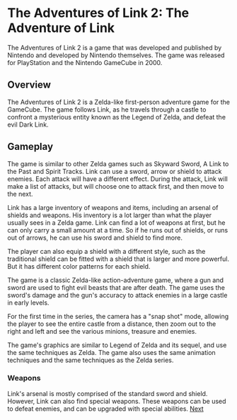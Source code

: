 # The Adventures of Link 2: The Adventure of Link

The Adventures of Link 2 is a game that was developed and published by Nintendo and developed by Nintendo themselves. The game was released for PlayStation and the Nintendo GameCube in 2000.

## Overview

The Adventures of Link 2 is a Zelda-like first-person adventure game for the GameCube. The game follows Link, as he travels through a castle to confront a mysterious entity known as the Legend of Zelda, and defeat the evil Dark Link.

## Gameplay

The game is similar to other Zelda games such as Skyward Sword, A Link to the Past and Spirit Tracks. Link can use a sword, arrow or shield to attack enemies. Each attack will have a different effect. During the attack, Link will make a list of attacks, but will choose one to attack first, and then move to the next.

Link has a large inventory of weapons and items, including an arsenal of shields and weapons. His inventory is a lot larger than what the player usually sees in a Zelda game. Link can find a lot of weapons at first, but he can only carry a small amount at a time. So if he runs out of shields, or runs out of arrows, he can use his sword and shield to find more.

The player can also equip a shield with a different style, such as the traditional shield can be fitted with a shield that is larger and more powerful. But it has different color patterns for each shield.

The game is a classic Zelda-like action-adventure game, where a gun and sword are used to fight evil beasts that are after death. The game uses the sword's damage and the gun's accuracy to attack enemies in a large castle in early levels.

For the first time in the series, the camera has a "snap shot" mode, allowing the player to see the entire castle from a distance, then zoom out to the right and left and see the various minions, treasure and enemies.

The game's graphics are similar to Legend of Zelda and its sequel, and use the same techniques as Zelda. The game also uses the same animation techniques and the same techniques as the Zelda series.

### Weapons

Link's arsenal is mostly comprised of the standard sword and shield. However, Link can also find special weapons. These weapons can be used to defeat enemies, and can be upgraded with special abilities.
[Next](8.md)